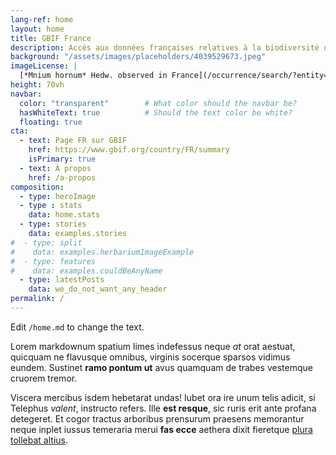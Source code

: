 ```yaml
---
lang-ref: home
layout: home
title: GBIF France
description: Accès aux données françaises relatives à la biodiversité disponibles sur le Système Mondial d'Information sur la Biodiversité (GBIF).
background: "/assets/images/placeholders/4039529673.jpeg"
imageLicense: |
  [*Mnium hornum* Hedw. observed in France](/occurrence/search/?entity=4039529673) by petit_bonnier (licensed under http://creativecommons.org/licenses/by-nc/4.0/)
height: 70vh
navbar: 
  color: "transparent"        # What color should the navbar be?
  hasWhiteText: true          # Should the text color be white?
  floating: true
cta:
  - text: Page FR sur GBIF
    href: https://www.gbif.org/country/FR/summary
    isPrimary: true
  - text: À propos
    href: /a-propos
composition:
  - type: heroImage
  - type : stats
    data: home.stats
  - type: stories
    data: examples.stories
#  - type: split
#    data: examples.herbariumImageExample
#  - type: features
#    data: examples.couldBeAnyName
  - type: latestPosts
    data: we_do_not_want_any_header
permalink: /
---
```


Edit `/home.md` to change the text.

Lorem markdownum spatium limes indefessus neque *at* orat aestuat, quicquam ne
flavusque omnibus, virginis socerque sparsos vidimus eundem. Sustinet **ramo
pontum ut** avus quamquam de trabes vestemque cruorem tremor.

Viscera mercibus isdem hebetarat undas! Iubet ora ire unum telis adicit, si
Telephus *valent*, instructo refers. Ille **est resque**, sic ruris erit ante
profana detegeret. Et cogor tractus arboribus prensurum praesens memorantur
neque inplet iussus temeraria merui **fas ecce** aethera dixit fieretque [plura
tollebat altius](http://virgineusque.net/est.html).
